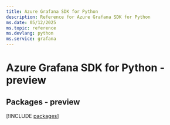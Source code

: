 ```yaml
---
title: Azure Grafana SDK for Python
description: Reference for Azure Grafana SDK for Python
ms.date: 05/12/2025
ms.topic: reference
ms.devlang: python
ms.service: grafana
---
```

# Azure Grafana SDK for Python - preview
## Packages - preview
[!INCLUDE [packages](grafana-index.md)]